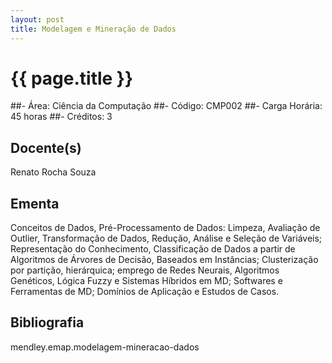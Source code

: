 ```yaml
---
layout: post
title: Modelagem e Mineração de Dados
---
```


# {{ page.title }}

##- Área: Ciência da Computação
##- Código: CMP002
##- Carga Horária: 45 horas
##- Créditos: 3

## Docente(s)
Renato Rocha Souza

## Ementa

Conceitos de Dados, Pré-Processamento de Dados: Limpeza, Avaliação de
Outlier, Transformação de Dados, Redução, Análise e Seleção de
Variáveis; Representação do Conhecimento, Classificação de Dados a
partir de Algoritmos de Árvores de Decisão, Baseados em Instâncias;
Clusterização por partição, hierárquica; emprego de Redes Neurais,
Algoritmos Genéticos, Lógica Fuzzy e Sistemas Híbridos em MD;
Softwares e Ferramentas de MD; Domínios de Aplicação e Estudos de
Casos.

## Bibliografia

mendley.emap.modelagem-mineracao-dados

